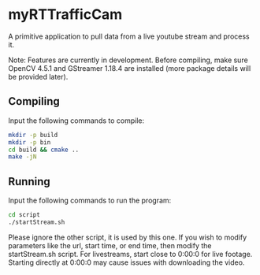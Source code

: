 # myRTTrafficCam
A primitive application to pull data from a live youtube stream and process it.

Note: Features are currently in development. Before compiling, make sure OpenCV 4.5.1 and GStreamer 1.18.4 are installed (more package details will be provided later).

## Compiling
Input the following commands to compile:
```bash
mkdir -p build
mkdir -p bin
cd build && cmake ..
make -jN
```

## Running
Input the following commands to run the program:
```bash
cd script
./startStream.sh
```
Please ignore the other script, it is used by this one.
If you wish to modify parameters like the url, start time, or end time, then modify the startStream.sh script.
For livestreams, start close to 0:00:0 for live footage.
Starting directly at 0:00:0 may cause issues with downloading the video.